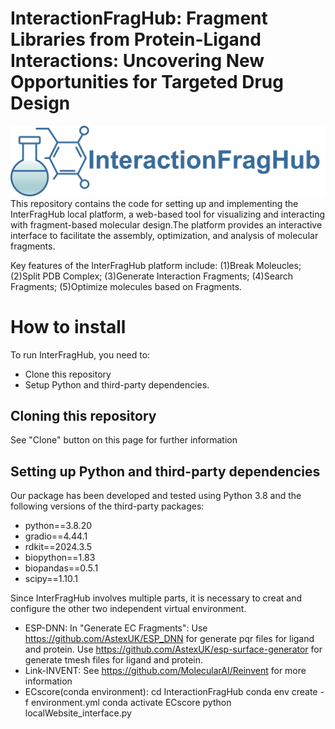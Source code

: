 # InteractionFragHub: Fragment Libraries from Protein-Ligand Interactions: Uncovering New Opportunities for Targeted Drug Design

![logo](static/picture/logo.png)
<br>This repository contains the code for setting up and implementing the InterFragHub local platform, a web-based tool for visualizing and interacting with fragment-based molecular design.The platform provides an interactive interface to facilitate the assembly, optimization, and analysis of molecular fragments.

Key features of the InterFragHub platform include:
    (1)Break Moleucles;
    (2)Split PDB Complex;
    (3)Generate Interaction Fragments;
    (4)Search Fragments;
    (5)Optimize molecules based on Fragments.

# How to install
To run InterFragHub, you need to:
* Clone this repository
* Setup Python and third-party dependencies.

## Cloning this repository
See "Clone" button on this page for further information

## Setting up Python and third-party dependencies
Our package has been developed and tested using Python 3.8 and the following
versions of the third-party packages:
* python==3.8.20
* gradio==4.44.1
* rdkit==2024.3.5
* biopython==1.83
* biopandas==0.5.1
* scipy==1.10.1

Since InterFragHub involves multiple parts, it is necessary to creat and configure the other two independent virtual environment.
* ESP-DNN:
In "Generate EC Fragments":
    Use https://github.com/AstexUK/ESP_DNN for generate pqr files for ligand and protein.
    Use https://github.com/AstexUK/esp-surface-generator for generate tmesh files for ligand and protein.
* Link-INVENT:
    See https://github.com/MolecularAI/Reinvent for more information
* ECscore(conda environment):
    cd InteractionFragHub
    conda env create -f environment.yml
    conda activate ECscore
    python localWebsite_interface.py
